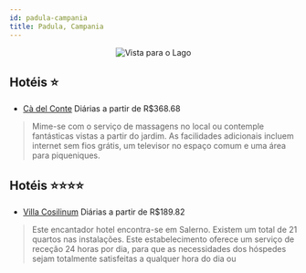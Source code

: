 ```yaml
---
id: padula-campania
title: Padula, Campania
---
```


<center><img src="https://i.travelapi.com/hotels/15000000/14750000/14740500/14740450/04d07c00_z.jpg" alt="Vista para o Lago" /></center>


## Hotéis ⭐️

-    [Cà del Conte](https://www.hurb.com/aud/https://www.hurb.com/hoteis/padula/ca-del-conte-JNP-JP00111M?cmp=18055) Diárias a partir de R$368.68
   > Mime-se com o serviço de massagens no local ou contemple fantásticas vistas a partir do jardim. As facilidades adicionais incluem internet sem fios grátis, um televisor no espaço comum e uma área para piqueniques.

## Hotéis ⭐️⭐️⭐️⭐️

-    [Villa Cosilinum](https://www.hurb.com/aud/https://www.hurb.com/hoteis/padula/villa-cosilinum-JNP-JP698057?cmp=18055) Diárias a partir de R$189.82
   > Este encantador hotel encontra-se em Salerno. Existem um total de 21 quartos nas instalações. Este estabelecimento oferece um serviço de receção 24 horas por dia, para que as necessidades dos hóspedes sejam totalmente satisfeitas a qualquer hora do dia ou
